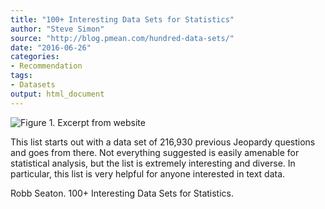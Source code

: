 ```yaml
---
title: "100+ Interesting Data Sets for Statistics"
author: "Steve Simon"
source: "http://blog.pmean.com/hundred-data-sets/"
date: "2016-06-26"
categories:
- Recommendation
tags:
- Datasets
output: html_document
---
```


![Figure 1. Excerpt from website](http://www.pmean.com/new-images/16/hundred-data-sets01.png)

<div class="notes">

This list starts out with a data set of 216,930 previous Jeopardy questions and goes from there. Not everything suggested is easily amenable for statistical analysis, but the list is extremely interesting and diverse. In particular, this list is very helpful for anyone interested in text data.

Robb Seaton. 100+ Interesting Data Sets for Statistics.

</div>
